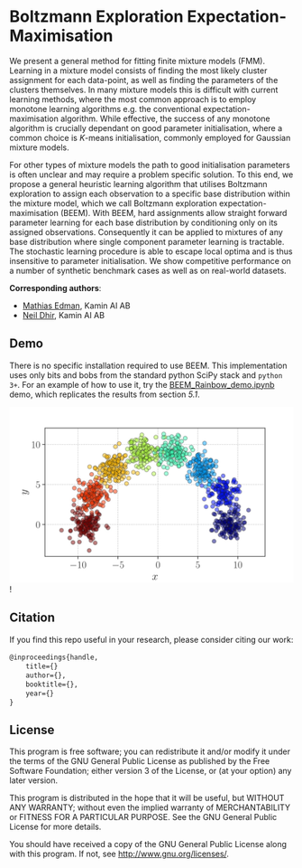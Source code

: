 # Boltzmann Exploration Expectation-Maximisation

We present a general method for fitting finite mixture models (FMM). Learning in a mixture model consists of finding the most likely cluster assignment for each data-point, as well as finding the parameters of the clusters themselves. In many mixture models this is difficult with current learning methods, where the most common approach is to employ monotone learning algorithms e.g. the conventional expectation-maximisation algorithm. While effective, the success of any monotone algorithm is crucially dependant on good parameter initialisation, where a common choice is _K_-means initialisation, commonly employed for Gaussian mixture models.

For other types of mixture models the path to good initialisation parameters is often unclear and may require a problem specific solution. To this end, we propose a general heuristic learning algorithm that utilises Boltzmann exploration to assign each observation to a specific base distribution within the mixture model, which we call Boltzmann exploration expectation-maximisation (BEEM). With BEEM, hard assignments allow straight forward parameter learning for each base distribution by conditioning only on its assigned observations. Consequently it can be applied to mixtures of any base distribution where single component parameter learning is tractable. The stochastic learning procedure is able to escape local optima and is thus insensitive to parameter initialisation. We show competitive performance on a number of synthetic benchmark cases as well as on real-world datasets.

**Corresponding authors**:

* [Mathias Edman](mathias@kamin.ai), Kamin AI AB
* [Neil Dhir](neil@kamin.ai), Kamin AI AB

## Demo

There is no specific installation required to use BEEM. This implementation uses only bits and bobs from the standard python SciPy stack and `python 3+`. For an example of how to use it, try the [BEEM_Rainbow_demo.ipynb](BEEM_Rainbow_demo.ipynb) demo, which replicates the results from section *5.1*.

![Rainbow](rainbow.jpg)!

## Citation

If you find this repo useful in your research, please consider citing our work:

    @inproceedings{handle,
        title={}
        author={},
        booktitle={},
        year={}
    }


## License

This program is free software; you can redistribute it and/or modify it under the terms of the GNU General Public License as published by the Free Software Foundation; either version 3 of the License, or (at your option) any later version.

This program is distributed in the hope that it will be useful, but WITHOUT ANY WARRANTY; without even the implied warranty of MERCHANTABILITY or FITNESS FOR A PARTICULAR PURPOSE. See the GNU General Public License for more details.

You should have received a copy of the GNU General Public License along with this program. If not, see  <http://www.gnu.org/licenses/>.
